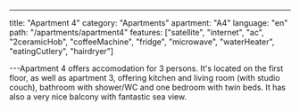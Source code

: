 ---

title: "Apartment 4"
category: "Apartments"
apartment: "A4"
language: "en"
path: "/apartments/apartment4"
features: ["satellite",
"internet",
"ac",
"2ceramicHob",
"coffeeMachine",
"fridge",
"microwave",
"waterHeater",
"eatingCutlery",
"hairdryer"]

---Apartment 4 offers accomodation for 3 persons. It's located on the first floor, as well as apartment 3, offering kitchen and living room (with studio couch), bathroom with shower/WC and one bedroom with twin beds. It has also a very nice balcony with fantastic sea view.
